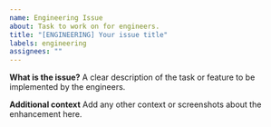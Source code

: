 ```yaml
---
name: Engineering Issue
about: Task to work on for engineers.
title: "[ENGINEERING] Your issue title"
labels: engineering
assignees: ""
---
```


**What is the issue?**
A clear description of the task or feature to be implemented by the engineers.

**Additional context**
Add any other context or screenshots about the enhancement here.
